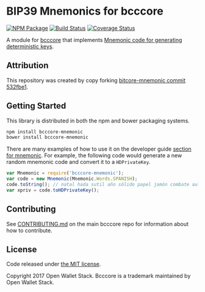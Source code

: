 BIP39 Mnemonics for bcccore
=======

[![NPM Package](https://img.shields.io/npm/v/bcccore-mnemonic.svg?style=flat-square)](https://www.npmjs.org/package/bcccore-mnemonic)
[![Build Status](https://img.shields.io/travis/owstack/bcccore-mnemonic.svg?branch=master&style=flat-square)](https://travis-ci.org/owstack/bcccore-mnemonic)
[![Coverage Status](https://img.shields.io/coveralls/owstack/bcccore-mnemonic.svg?style=flat-square)](https://coveralls.io/r/owstack/bcccore-mnemonic)

A module for [bcccore](https://github.com/owstack/bcccore) that implements [Mnemonic code for generating deterministic keys](https://github.com/bitcoin/bips/blob/master/bip-0039.mediawiki).

## Attribution

This repository was created by copy forking [bitcore-mnemonic commit 532fbe1](https://github.com/bitpay/bitcore-mnemonic/commit/532fbe1010502fee3f25bdd93cb8dde66fb1386e).

## Getting Started

This library is distributed in both the npm and bower packaging systems.

```sh
npm install bcccore-mnemonic
bower install bcccore-mnemonic
```

There are many examples of how to use it on the developer guide [section for mnemonic](http://bcccore.io/guide/module/mnemonic/index.html). For example, the following code would generate a new random mnemonic code and convert it to a `HDPrivateKey`.

```javascript
var Mnemonic = require('bcccore-mnemonic');
var code = new Mnemonic(Mnemonic.Words.SPANISH);
code.toString(); // natal hada sutil año sólido papel jamón combate aula flota ver esfera...
var xpriv = code.toHDPrivateKey();
```

## Contributing

See [CONTRIBUTING.md](https://github.com/owstack/bcccore/blob/master/CONTRIBUTING.md) on the main bcccore repo for information about how to contribute.

## License

Code released under [the MIT license](https://github.com/owstack/bcccore/blob/master/LICENSE).

Copyright 2017 Open Wallet Stack. Bcccore is a trademark maintained by Open Wallet Stack.
